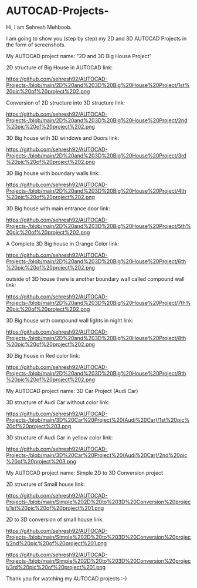 # AUTOCAD-Projects-

Hi, I am Sehresh Mehboob.

I am going to show you (step by step) my 2D and 3D AUTOCAD Projects in the form of screenshots. 

My AUTOCAD project name: "2D and 3D Big House Project" 

2D structure of Big House in AUTOCAD link:

https://github.com/sehresh92/AUTOCAD-Projects-/blob/main/2D%20and%203D%20Big%20House%20Project/1st%20pic%20of%20project%202.png

Conversion of 2D structure into 3D structure link:

https://github.com/sehresh92/AUTOCAD-Projects-/blob/main/2D%20and%203D%20Big%20House%20Project/2nd%20pic%20of%20project%202.png

3D Big house with 3D windows and Doors link:

https://github.com/sehresh92/AUTOCAD-Projects-/blob/main/2D%20and%203D%20Big%20House%20Project/3rd%20pic%20of%20project%202.png

3D Big house with boundary walls link: 

https://github.com/sehresh92/AUTOCAD-Projects-/blob/main/2D%20and%203D%20Big%20House%20Project/4th%20pic%20of%20project%202.png

3D Big house with main entrance door link:

https://github.com/sehresh92/AUTOCAD-Projects-/blob/main/2D%20and%203D%20Big%20House%20Project/5th%20pic%20of%20project%202.png

A Complete 3D Big house in Orange Color link:

https://github.com/sehresh92/AUTOCAD-Projects-/blob/main/2D%20and%203D%20Big%20House%20Project/6th%20pic%20of%20project%202.png

outside of 3D house there is another boundary wall called compound wall link:

https://github.com/sehresh92/AUTOCAD-Projects-/blob/main/2D%20and%203D%20Big%20House%20Project/7th%20pic%20of%20project%202.png

3D Big house with compound wall lights in night link:

https://github.com/sehresh92/AUTOCAD-Projects-/blob/main/2D%20and%203D%20Big%20House%20Project/8th%20pic%20of%20project%202.png

3D Big house in Red color link: 

https://github.com/sehresh92/AUTOCAD-Projects-/blob/main/2D%20and%203D%20Big%20House%20Project/9th%20pic%20of%20project%202.png

My AUTOCAD project name: 3D Car Project (Audi Car)

3D structure of Audi Car without color link:

https://github.com/sehresh92/AUTOCAD-Projects-/blob/main/3D%20Car%20Project%20(Audi%20Car)/1st%20pic%20of%20project%203.png

3D structure of Audi Car in yellow color link:

https://github.com/sehresh92/AUTOCAD-Projects-/blob/main/3D%20Car%20Project%20(Audi%20Car)/2nd%20pic%20of%20project%203.png

My AUTOCAD project name: Simple 2D to 3D Conversion project

2D structure of Small house link:

https://github.com/sehresh92/AUTOCAD-Projects-/blob/main/Simple%202D%20to%203D%20Conversion%20project/1st%20pic%20of%20project%201.png

2D to 3D conversion of small house link: 

https://github.com/sehresh92/AUTOCAD-Projects-/blob/main/Simple%202D%20to%203D%20Conversion%20project/2nd%20pic%20of%20project%201.png

https://github.com/sehresh92/AUTOCAD-Projects-/blob/main/Simple%202D%20to%203D%20Conversion%20project/3rd%20pic%20of%20project%201.png

Thank you for watching my AUTOCAD projects :-)

